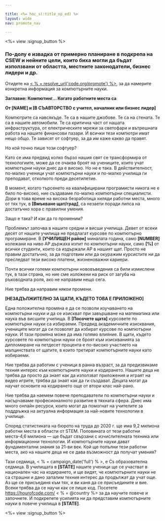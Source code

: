 ```yaml
---

title: <%= hoc_s(:title_op_ed) %>
layout: wide
nav: promote_nav

---
```


<%= view :signup_button %>

### По-долу е извадка от примерно планиране в подкрепа на CSEW и нейните цели, които биха могли да бъдат използвани от областта, местните законодатели, бизнес лидери и др.

  


Отидете на [ < % = resolve_url('code.org/promote') %>](<%= resolve_url('https://code.org/promote') %>), за да намерите конкретна информация за компютърните науки.

**Заглавие: Компютинг... Когато работните места са**

**От [NAME] и [В СЪАВТОРСТВО с учител, началник или бизнес лидер]**

Компютрите са навсякъде. Те са в нашите джобове. Те са на стената. Те са в нашите автомобили. Те са критична част от нашата инфраструктура, от електрическите мрежи за светофари и вътрешната работа на нашите финансови пазари. И всички тези компютри имат нещо общо. Те зависят от софтуер, за да им каже какво да правят.

Но кой точно пише този софтуер?

Като се има предвид колко бързо нашия свят се трансформира от технологиите, може да се очаква броят на учениците, които учат компютърни науки днес да е високо. Но не е така. В действителност, по-малко ученици учат компютърни науки и по-малко училища ги преподават, отколкото преди десетилетие.

В момент, когато търсенето на квалифицирани програмисти никога не е било по-високо, ние създаваме по-малко компютърни специалисти. Дори в това време на висока безработица хиляди работни места, много от тях тук, в **[Вмъкване щат/град]**, са незаети поради липса на достатъчно хора с правилни умения.

Защо е така? И как да го променим?

Проблемът започва в нашите средни и висши училища. Девет от всеки десет от нашите училища не предлагат курсове по компютърно програмиране. В **[УЧИЛИЩЕН район]** миналата година, само **[NUMBER]** колежани на ниво AP държаха изпит по компютърни науки, само **[%]** от всички студенти, които са издържали AP в нашият щат. Просто не правим достатъчно, за да подготвим или да окуражим курсистите ни да преследват тези високо платени, жизненоважни кариери.

Почти всички големи компютърни нововъведения са били измислени тук, в тази страна, но ние сме изложени на риск от загуба на ръководната роля, ако не направим нещо сега.

Ние трябва да направим някои промени.

**[НЕЗАДЪЛЖИТЕЛНО ЗА ЩАТИ, КЪДЕТО ТОВА Е ПРИЛОЖЕНО]**

Една положителна промяна е да се позволи изучаването на компютърни науки и да се изискват при завършване на математика или наука във висшите училища. В **[Посочете щата]** курсовете по компютърни науки са избираеми. Предвид академичните изисквания, учениците могат да си позволят да избират курсове по компютърни науки. И тази промяна може да има голямо влияние. В щати, където курсовете по компютърни науки се броят към изискванията за дипломиране на петдесет процента е по-високо участието на малцинствата от щатите, в които третират компютърните науки като избираеми.

Ние трябва да работим с ученици в ранна възраст, за да предизвикаме техния интерес към компютърните науки и кодирането. Нашите деца не трябва да просто да знаят как да използват приложения и играят на видео игрите, трябва да знаят как да ги създават. Децата могат да научат основите на кодирането още от втори клас най-рано.

Ние трябва да наемем повече преподаватели по компютърни науки и насърчаваме професионалното развитие в тяхната сфера. Днес има много онлайн ресурси, които могат да помогнат на учителите за поддръжка на актуална информация за най-новите технологии в училище.

Според статистиката на бюрото на труда до 2020 г. ще има 9,2 милиона работни места в области от STEM. Половината от тези работни места-4,6 милиона — ще бъдат свързани с изчислителната техника или информационни технологии. И компютърните науки дават фундаментални знания за 21-ви век. Кой ще попълни тези работни места, ако на нашите деца не се дава възможност да получат умения?

Тази седмица, < % = campaign_date('full') % >, е Cs образователна седмица. В училищата в **[STATE]** нашите ученици ще се участват в национален час на кодирането, и ще видят, че компютърните науки не са страшни и дано запалим техния интерес да продължат да учат още. Аз ще се присъединя към тях, и ви каня да се присъедините и вие. Всеки трябва да се научи как се пише код. Посетете https://hourofcode.com/ < % = @country %> за да научите повече и започнете. И подкрепете усилията ни да представим компютърните науки в повече училища в **[STATE]**.

<%= view :signup_button %>